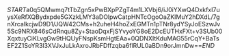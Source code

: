 $START$a0q5QMwmq7tTbZgn5xPwBXpPZgT4m1LXVbj6/iJ0iYXwQ4DxkfxI7uysXeRfXQBydxpde5GXzkLMY3aDOlpwCatpHNTcOgoOaZKlMuY2hDXdL/7gnXrcaIkcjwD9D1/JQW42CMs+h2uheH4hoZxEGMTn1pTNr8ydYSyJoESzwJv5Sc9NRX846sCdRnqu8Zy+StaoDqxFjSYvyoYG8oE2DcEUTHxFXt+v3SUb00XqxtuyCiKLvgGw9tHQUyFNspKsmHgtEAa+0QDNXItKduMAG55rCqY+BaTsEF2Z1SoYR3l3XVJxJuLkAxroJRbFDffzqba6flRUL0aBDn9orJmnDw==$END$